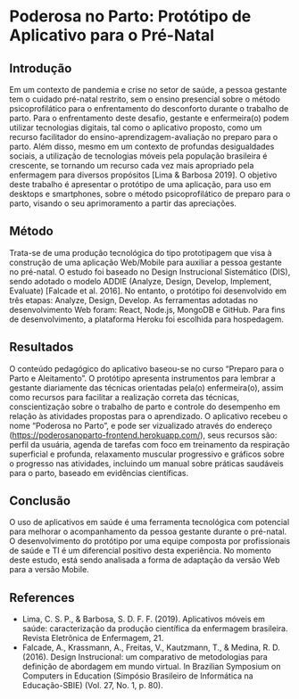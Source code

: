 # Poderosa no Parto: Protótipo de Aplicativo para o Pré-Natal

## Introdução
Em um contexto de pandemia e crise no setor de saúde, a pessoa gestante tem o cuidado pré-natal restrito, sem o ensino presencial sobre o método psicoprofilático para o enfrentamento do desconforto durante o trabalho de parto. Para o enfrentamento deste desafio, gestante e enfermeira(o) podem utilizar tecnologias digitais, tal como o aplicativo proposto, como um recurso facilitador do ensino-aprendizagem-avaliação no preparo para o parto. Além disso, mesmo em um contexto de profundas desigualdades sociais, a utilização de tecnologias móveis pela população brasileira é crescente, se tornando um recurso cada vez mais apropriado pela enfermagem para diversos propósitos [Lima & Barbosa 2019]. O objetivo deste trabalho é apresentar o protótipo de uma aplicação, para uso em desktops e smartphones, sobre o método psicoprofilático de preparo para o parto, visando o seu aprimoramento a partir das apreciações.

## Método
Trata-se de uma produção tecnológica do tipo prototipagem que visa à construção de uma aplicação Web/Mobile para auxiliar a pessoa gestante no pré-natal. O estudo foi baseado no Design Instrucional Sistemático (DIS), sendo adotado o modelo ADDIE (Analyze, Design, Develop, Implement, Evaluate) [Falcade et al. 2016]. No entanto, o protótipo foi desenvolvido em três etapas: Analyze, Design, Develop. As ferramentas adotadas no desenvolvimento Web foram: React, Node.js, MongoDB e GitHub. Para fins de desenvolvimento, a plataforma Heroku foi escolhida para hospedagem. 

## Resultados
O conteúdo pedagógico do aplicativo baseou-se no curso “Preparo para o Parto e Aleitamento”. O protótipo apresenta instrumentos para lembrar a gestante diariamente das técnicas orientadas pela(o) enfermeira(o), assim como recursos para facilitar a realização correta das técnicas, conscientização sobre o trabalho de parto e controle do desempenho em relação às atividades propostas para o aprendizado. O aplicativo recebeu o nome “Poderosa no Parto”, e pode ser vizualizado através do endereço (https://poderosanoparto-frontend.herokuapp.com/), seus recursos são: perfil da usuária, agenda de tarefas com foco em treinamento da respiração superficial e profunda, relaxamento muscular progressivo e gráficos sobre o progresso nas atividades, incluindo um manual sobre práticas saudáveis para o parto, baseado em evidências científicas.

## Conclusão

O uso de aplicativos em saúde é uma ferramenta tecnológica com potencial para melhorar o acompanhamento da pessoa gestante durante o pré-natal. O desenvolvimento do protótipo por uma equipe composta por profissionais de saúde e TI é um diferencial positivo desta experiência. No momento deste estudo, está sendo analisada a forma de adaptação da versão Web para a versão Mobile.

## References
+ Lima, C. S. P., & Barbosa, S. D. F. F. (2019). Aplicativos móveis em saúde: caracterização da produção científica da enfermagem brasileira. Revista Eletrônica de Enfermagem, 21.
+ Falcade, A., Krassmann, A., Freitas, V., Kautzmann, T., & Medina, R. D. (2016). Design Instrucional: um comparativo de metodologias para definição de abordagem em mundo virtual. In Brazilian Symposium on Computers in Education (Simpósio Brasileiro de Informática na Educação-SBIE) (Vol. 27, No. 1, p. 80).
